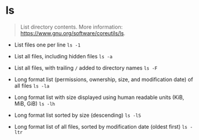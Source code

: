 # ls
> List directory contents.
> More information: <https://www.gnu.org/software/coreutils/ls>.

- List files one per line
`ls -1`

- List all files, including hidden files
`ls -a`

- List all files, with trailing `/` added to directory names
`ls -F`

- Long format list (permissions, ownership, size, and modification date) of all files
`ls -la`

- Long format list with size displayed using human readable units (KiB, MiB, GiB)
`ls -lh`

- Long format list sorted by size (descending)
`ls -lS`

- Long format list of all files, sorted by modification date (oldest first)
`ls -ltr`
